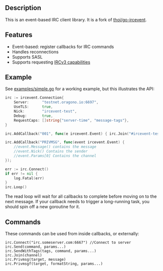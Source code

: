 Description
-----------

This is an event-based IRC client library. It is a fork of [thoj/go-ircevent](https://github.com/thoj-ircevent).

Features
--------
* Event-based: register callbacks for IRC commands
* Handles reconnections
* Supports SASL
* Supports requesting [IRCv3 capabilities](https://ircv3.net/specs/core/capability-negotiation)

Example
-------
See [examples/simple.go](examples/simple.go) for a working example, but this illustrates the API:

```go
irc := ircevent.Connection{
	Server:      "testnet.oragono.io:6697",
	UseTLS:      true,
	Nick:        "ircevent-test",
	Debug:       true,
	RequestCaps: []string{"server-time", "message-tags"},
}

irc.AddCallback("001", func(e ircevent.Event) { irc.Join("#ircevent-test") })

irc.AddCallback("PRIVMSG", func(event ircevent.Event) {
	//event.Message() contains the message
	//event.Nick() Contains the sender
	//event.Params[0] Contains the channel
});

err := irc.Connect()
if err != nil {
	log.Fatal(err)
}
irc.Loop()
```

The read loop will wait for all callbacks to complete before moving on
to the next message. If your callback needs to trigger a long-running task,
you should spin off a new goroutine for it.

Commands
--------
These commands can be used from inside callbacks, or externally:

	irc.Connect("irc.someserver.com:6667") //Connect to server
	irc.Send(command, params...)
	irc.SendWithTags(tags, command, params...)
	irc.Join(channel)
	irc.Privmsg(target, message)
	irc.Privmsgf(target, formatString, params...)
